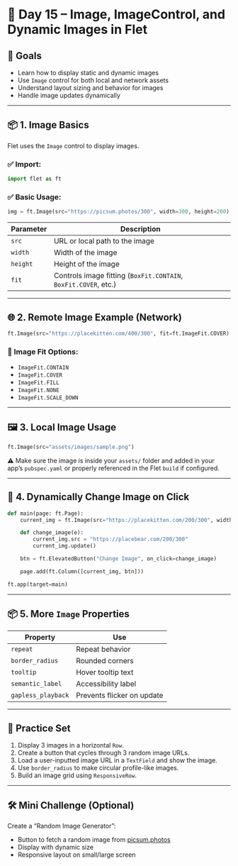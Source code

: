 
# 📸 Day 15 – Image, ImageControl, and Dynamic Images in Flet

## 🎯 Goals
- Learn how to display static and dynamic images
- Use `Image` control for both local and network assets
- Understand layout sizing and behavior for images
- Handle image updates dynamically

---

## 📦 1. Image Basics

Flet uses the `Image` control to display images.

### ✅ Import:
```python
import flet as ft
```

### ✅ Basic Usage:
```python
img = ft.Image(src="https://picsum.photos/300", width=300, height=200)
```

| Parameter | Description |
|----------|-------------|
| `src`    | URL or local path to the image |
| `width`  | Width of the image |
| `height` | Height of the image |
| `fit`    | Controls image fitting (`BoxFit.CONTAIN`, `BoxFit.COVER`, etc.) |

---

## 🌐 2. Remote Image Example (Network)

```python
ft.Image(src="https://placekitten.com/400/300", fit=ft.ImageFit.COVER)
```

### 🔁 Image Fit Options:
- `ImageFit.CONTAIN`
- `ImageFit.COVER`
- `ImageFit.FILL`
- `ImageFit.NONE`
- `ImageFit.SCALE_DOWN`

---

## 🖼️ 3. Local Image Usage

```python
ft.Image(src="assets/images/sample.png")
```

⚠️ Make sure the image is inside your `assets/` folder and added in your app’s `pubspec.yaml` or properly referenced in the Flet `build` if configured.

---

## 🧠 4. Dynamically Change Image on Click

```python
def main(page: ft.Page):
    current_img = ft.Image(src="https://placekitten.com/200/300", width=200)

    def change_image(e):
        current_img.src = "https://placebear.com/200/300"
        current_img.update()

    btn = ft.ElevatedButton("Change Image", on_click=change_image)

    page.add(ft.Column([current_img, btn]))

ft.app(target=main)
```

---

## 📦 5. More `Image` Properties

| Property         | Use |
|------------------|-----|
| `repeat`         | Repeat behavior |
| `border_radius`  | Rounded corners |
| `tooltip`        | Hover tooltip text |
| `semantic_label` | Accessibility label |
| `gapless_playback` | Prevents flicker on update |

---

## 🧪 Practice Set

1. Display 3 images in a horizontal `Row`.
2. Create a button that cycles through 3 random image URLs.
3. Load a user-inputted image URL in a `TextField` and show the image.
4. Use `border_radius` to make circular profile-like images.
5. Build an image grid using `ResponsiveRow`.

---

## 🛠️ Mini Challenge (Optional)

Create a “Random Image Generator”:
- Button to fetch a random image from [picsum.photos](https://picsum.photos)
- Display with dynamic size
- Responsive layout on small/large screen
